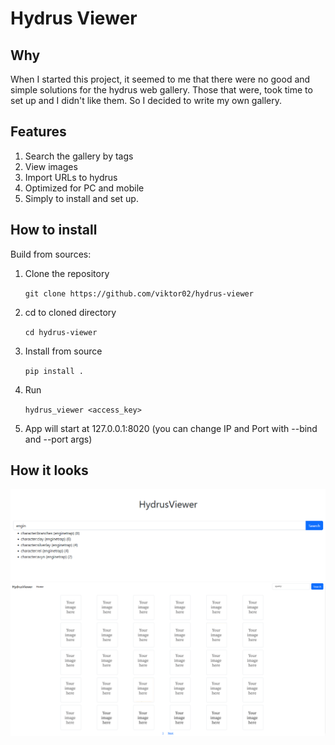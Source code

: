 # Hydrus Viewer

## Why

When I started this project, it seemed to me that there were no good and simple solutions for the hydrus web gallery. Those that were, took time to set up and I didn't like them. So I decided to write my own gallery.

## Features

1. Search the gallery by tags
2. View images 
3. Import URLs to hydrus
4. Optimized for PC and mobile
5. Simply to install and set up.

## How to install


Build from sources:

1. Clone the repository 

   `git clone https://github.com/viktor02/hydrus-viewer`

2. cd to cloned directory 

   `cd hydrus-viewer`

3. Install from source 

    `pip install .`

4. Run

    `hydrus_viewer <access_key>`

5. App will start at 127.0.0.1:8020 (you can change IP and Port with --bind and --port args)

## How it looks

![MainPage](img/main_page.png)
![SearchPage](img/search_page.png)
